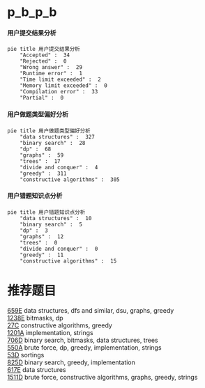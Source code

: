 # p_b_p_b

<!-- tabs:start -->



#### **用户提交结果分析**

```mermaid
pie title 用户提交结果分析
    "Accepted" :  34
    "Rejected" :  0
    "Wrong answer" :  29
    "Runtime error" :  1
    "Time limit exceeded" :  2
    "Memory limit exceeded" :  0
    "Compilation error" :  33
    "Partial" :  0
```

#### **用户做题类型偏好分析**

```mermaid
pie title 用户做题类型偏好分析
    "data structures" :  327
    "binary search" :  28
    "dp" :  68
    "graphs" :  59
    "trees" :  17
    "divide and conquer" :  4
    "greedy" :  311
    "constructive algorithms" :  305
```
#### **用户错题知识点分析**

```mermaid
pie title 用户错题知识点分析
    "data structures" :  10
    "binary search" :  5
    "dp" :  3
    "graphs" :  12
    "trees" :  0
    "divide and conquer" :  0
    "greedy" :  11
    "constructive algorithms" :  15
```



<!-- tabs:end -->
# 推荐题目
[659E](https://codeforces.com/contest/659/problem/E)		data structures,
                        dfs and similar,
                        dsu,
                        graphs,
                        greedy		  
[1238E](https://codeforces.com/contest/1238/problem/E)		bitmasks,
                        dp		  
[27C](https://codeforces.com/contest/27/problem/C)		constructive algorithms,
                        greedy		  
[1201A](https://codeforces.com/contest/1201/problem/A)		implementation,
                        strings		  
[706D](https://codeforces.com/contest/706/problem/D)		binary search,
                        bitmasks,
                        data structures,
                        trees		  
[550A](https://codeforces.com/contest/550/problem/A)		brute force,
                        dp,
                        greedy,
                        implementation,
                        strings		  
[53D](https://codeforces.com/contest/53/problem/D)		sortings		  
[825D](https://codeforces.com/contest/825/problem/D)		binary search,
                        greedy,
                        implementation		  
[617E](https://codeforces.com/contest/617/problem/E)		data structures		  
[1511D](https://codeforces.com/contest/1511/problem/D)		brute force,
                        constructive algorithms,
                        graphs,
                        greedy,
                        strings		  
